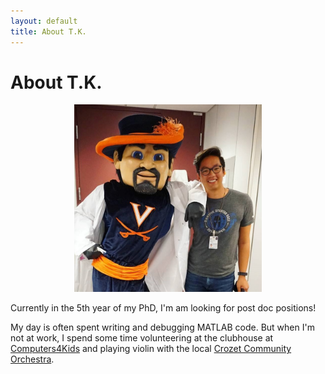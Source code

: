 ```yaml
---
layout: default
title: About T.K.
---
```


# About T.K.

<center><img src="/assets/img/TK_cavman.jpg" width="300" height="300"></center>

Currently in the 5th year of my PhD, I'm am looking for post doc positions!


My day is often spent writing and debugging MATLAB code.
But when I'm not at work, I spend some time volunteering at the clubhouse at [Computers4Kids](https://computers4kids.net/) and playing violin with the local [Crozet Community Orchestra](https://crozetcommunityorchestra.org/).
